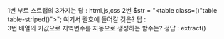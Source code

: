 1번 부트 스트랩의 3가지는
답 : html,js,css
2번  $str = "<table class=()"table table-striped()">"; 여기서 괄호에 들어갈 것은?
답 : \
3번 배열의 키값으로 지역변수를 자동으로 생성하는 함수는?
정답 : extract()